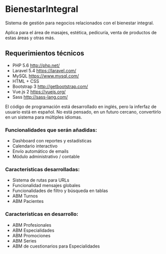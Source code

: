 <h1>BienestarIntegral</h1>
<p>Sistema de gestión para negocios relacionados con el bienestar integral.</p> 
<p>Aplica para el área de masajes, estética, pedicuría, venta de productos de estas áreas y otras más.</p>
<h2>Requerimientos técnicos</h2>
<ul>
	<li>PHP 5.6 <a href="http://php.net/">http://php.net/</a></li>
	<li>Laravel 5.4 <a href="https://laravel.com/">https://laravel.com/</a></li>
	<li>MySQL <a href="https://www.mysql.com/">https://www.mysql.com/</a></li>
	<li>HTML + CSS</li>
	<li>Bootstrap 3 <a href="http://getbootstrap.com/">http://getbootstrap.com/</a></li>
	<li>Vue.js 2 <a href="https://vuejs.org/">https://vuejs.org/</a></li>
	<li>Sass <a href="http://sass-lang.com/">http://sass-lang.com/</a></li>
</ul>
<p>El código de programación está desarrollado en inglés, pero la inferfaz de usuario está en español. No está pensado, en un futuro cercano, convertirlo en un sistema para múltiples idiomas.</p>
<h3>Funcionalidades que serán añadidas:</h3>
<ul>
	<li>Dashboard con reportes y estadísticas</li>
	<li>Calendario interactivo</li>
	<li>Envío automático de emails</li>
	<li>Módulo administrativo / contable</li>
</ul>
<h3>Características desarrolladas:</h3>
<ul>
	<li>Sistema de rutas para URLs</li>
	<li>Funcionalidad mensajes globales</li>
	<li>Funcionalidades de filtro y búsqueda en tablas</li>
	<li>ABM Turnos</li>
	<li>ABM Pacientes</li>
</ul>
<h3>Características en desarrollo:</h3>
<ul>
	<li>ABM Profesionales</li>
	<li>ABM Especialidades</li>
	<li>ABM Promociones</li>
	<li>ABM Series</li>
	<li>ABM de cuestionarios para Especialidades</li>
</ul>
